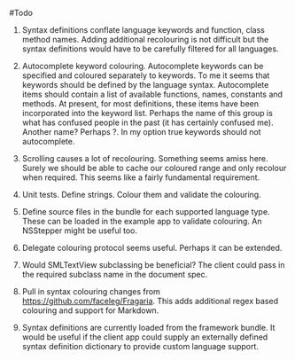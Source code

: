 #Todo

1. Syntax definitions conflate language keywords and function, class method names. Adding additional recolouring is not
   difficult but the syntax definitions would have to be carefully filtered for all languages.

1. Autocomplete keyword colouring. Autocomplete keywords can be specified and coloured separately to keywords. To me it
   seems that keywords should be defined by the language syntax. Autocomplete items should contain a list of available
   functions, names, constants and methods. At present, for most definitions, these items have been incorporated into
   the keyword list. Perhaps the name of this group is what has confused people in the past (it has certainly confused
   me). Another name? Perhaps ?. In my option true keywords should not autocomplete.

1. Scrolling causes a lot of recolouring. Something seems amiss here. Surely we should be able to cache our coloured
   range and only recolour when required. This seems like a fairly fundamental requirement.

1. Unit tests. Define strings. Colour them and validate the colouring.

1. Define source files in the bundle for each supported language type. These can be loaded in the example app to
   validate colouring. An NSStepper might be useful too.

1. Delegate colouring protocol seems useful. Perhaps it can be extended.

1. Would SMLTextView subclassing be beneficial? The client could pass in the required subclass name in the document
   spec.

1. Pull in syntax colouring changes from https://github.com/faceleg/Fragaria. This adds additional regex based colouring
   and support for Markdown.

1. Syntax definitions are currently loaded from the framework bundle. It would be useful if the client app could supply
   an externally defined syntax definition dictionary to provide custom language support.
